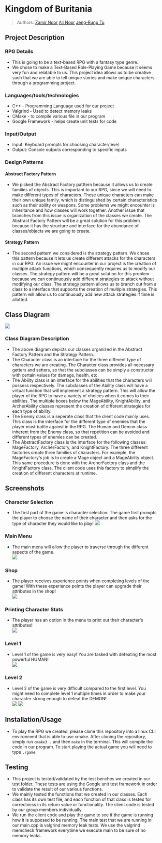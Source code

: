 
# Kingdom of Buritania
 
> Authors: [Zamir Noor](https://github.com/zzamir102) [Ali Noor](https://github.com/anoor012) [Jeng-Rung Tu](https://github.com/JengRung)


## Project Description
### RPG Details
  * This is going to be a text-based RPG with a fantasy type genre. 
  * We chose to make a Text-Based Role-Playing Game because it seems very fun and relatable to us. This project idea allows us to be creative such that we are able to tell unique stories and make unique characters through a programming project. 
###  Languages/tools/technologies
* C++ - Programming Language used for our project
* Valgrind - Used to detect memory leaks
* CMake - to compile various file in our program
* Google Framework - helps create unit tests for code
###  Input/Output
* Input: Keyboard prompts for choosing character/level
* Output: Console outputs corresponding to specific inputs
### Design Patterns
#### Abstract Factory Pattern
* We picked the Abstract Factory patttern because it allows us to create families of objects. This is important to our RPG, since we will need to make different types of characters. These unique characters can make their own unique family, which is distinguished by certain characteristics such as their ability or weapons. Some problems we might encounter is inheritance and how classes will work together. Another issue that branches from this issue is organization of the classes we create. The Abstract Factory Pattern will be a great solution for this problem because it has the structure and interface for the abundance of classes/objects we are going to create.   
#### Strategy Pattern
* The second pattern we considered is the strategy pattern. We chose this pattern because it lets us create different attacks for the characters in our RPG. An issue we might encounter in our project is the creation of multiple attack functions, which consequently requires us to modify our classes. The strategy pattern will be a great solution for this problem because we can continuously add different strategies to attack without modifying our class. The strategy pattern allows us to branch out from a class to a interface that supports the creation of multiple strategies. This pattern will allow us to continuously add new attack strategies if time is allotted. 

## Class Diagram
![](images/Final_Project_Diagram.jpg)
### Class Diagram Description
* The above diagram depicts our classes organized in the Abstract Factory Pattern and the Strategy Pattern.
* The Character class is an interface for the three different type of characters we are creating. The Character class provides all necessary getters and setters, so that the subclasses can be simply a constructor with certain values for damage, health, etc. 
* The Ability class is an interface for the abilities that the characters will possess respectively. The subclasses of the Ability class will have a virtual function that will implement a strategy pattern. This will allow the player of the RPG to have a variety of choices when it comes to their abilities. The multiple boxes below the MageAbility, KnightAbility, and ArcherAbility classes represent the creation of different strategies for each type of ability.
* The Enemy class is a seperate class that the client code mainly uses. This class is the interface for the different type of enemies that the player must battle against in the RPG. The Human and Demon class inherent from the Enemy class, so that repetition can be avoided and different types of enemies can be created. 
* The AbstractFactory class is the interface for the following classes: MageFactory, ArcherFactory, and KnightFactory. The three different factories create three families of characters. For example, the MageFactory's job is to create a Mage object and a MageAbility object. This same procedure is done with the ArcherFactory class and the KnightFactory class. The client code uses this factory to simplify the creation of different characters at runtime.  
 
 ## Screenshots
  ### Character Selection
   * The first part of the game is character selection. The game first prompts the player to choose the name of their character and then asks for the type of character they would like to play!
   ![](images/CharSelection.JPG)
  ### Main Menu
   * The main menu will allow the player to traverse through the different aspects of the game. \
       ![](images/Main_Menu.JPG)
  ### Shop
   * The player receives experience points when completing levels of the game! With these experience points the player can upgrade their attributes in the shop! \
       ![](images/Shop.JPG)
  ### Printing Character Stats
   * The player has an option in the menu to print out their character's attributes! \
       ![](images/PrintStats.JPG)
  ### Level 1
   * Level 1 of the game is very easy! You are tasked with defeating the most powerful HUMAN! \
      ![](images/Level1Snap.JPG)
  ### Level 2
   * Level 2 of the game is very difficult compared to the first level. You might need to complete level 1 multiple times in order to make your character strong enough to defeat the DEMON! \
      ![](images/Level2Part1.JPG)
      ![](images/Level2Part2.JPG)
  
 ## Installation/Usage
 * To play the RPG we created, please clone this repository into a linux CLI environment that is able to use cmake. After cloning the repository, simply run `cmake3 .` and then `make` in the terminal. This will compile the code in our program. To start playing the actual game you will need to type `./game`. 
 ## Testing
 * This project is tested/validated by the test benches we created in our test folder. These tests are using the Google unit test framework in order to validate the result of our various functions. 
 * We mainly tested the functions that we created in our classes. Each class has its own test file, and each function of that class is tested for correctness in its return value or functionality. The client code is tested by our group members individually. 
 * We run the client code and play the game to see if the game is running how it is supposed to be running. The main test that we are running in our main.cpp is valgrind memory leak tests. We use the valgrind memcheck framework everytime we execute main to be sure of no memory leaks. 
 
